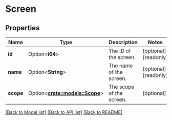 # Screen

## Properties

Name | Type | Description | Notes
------------ | ------------- | ------------- | -------------
**id** | Option<**i64**> | The ID of the screen. | [optional][readonly]
**name** | Option<**String**> | The name of the screen. | [optional][readonly]
**scope** | Option<[**crate::models::Scope**](Scope.md)> | The scope of the screen. | [optional]

[[Back to Model list]](../README.md#documentation-for-models) [[Back to API list]](../README.md#documentation-for-api-endpoints) [[Back to README]](../README.md)


